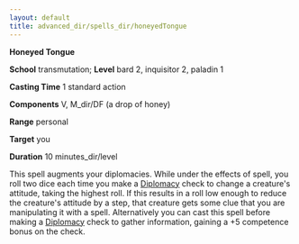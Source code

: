 ```yaml
---
layout: default
title: advanced_dir/spells_dir/honeyedTongue
---
```

 **Honeyed Tongue**

**School** transmutation; **Level** bard 2, inquisitor 2, paladin 1

**Casting Time** 1 standard action

**Components** V, M_dir/DF (a drop of honey)

**Range** personal

**Target** you

**Duration** 10 minutes_dir/level

This spell augments your diplomacies. While under the effects of spell, you roll two dice each time you make a [Diplomacy](../../skills_dir/diplomacy#_diplomacy) check to change a creature's attitude, taking the highest roll. If this results in a roll low enough to reduce the creature's attitude by a step, that creature gets some clue that you are manipulating it with a spell. Alternatively you can cast this spell before making a [Diplomacy](../../skills_dir/diplomacy#_diplomacy) check to gather information, gaining a +5 competence bonus on the check.

